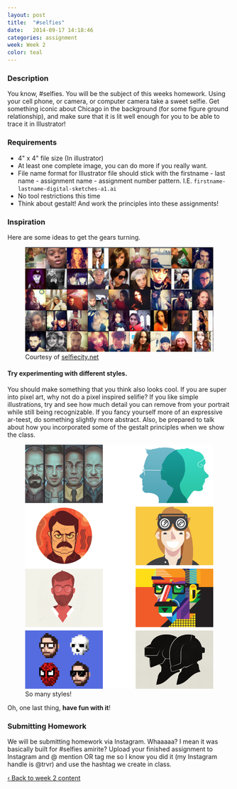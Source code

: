 ```yaml
---
layout: post
title:  "#selfies"
date:   2014-09-17 14:18:46
categories: assignment
week: Week 2
color: teal
---
```


### Description
You know, #selfies. You will be the subject of this weeks homework. Using your cell phone, or camera, or computer camera take a sweet selfie. Get something iconic about Chicago in the background (for some figure ground relationship), and make sure that it is lit well enough for you to be able to trace it in Illustrator!

### Requirements
- 4" x 4" file size (In illustrator)
- At least one complete image, you can do more if you really want.
- File name format for Illustrator file should stick with the firstname - last name - assignment name - assignment number pattern. I.E. `firstname-lastname-digital-sketches-a1.ai`
- No tool restrictions this time
- Think about gestalt! And work the principles into these assignments!

### Inspiration
Here are some ideas to get the gears turning.

<figure>
  <img src="/images/week2/selfies.jpg" alt="">
  <figcaption>Courtesy of <a href="http://selfiecity.net">selfiecity.net</a></figcaption>
</figure>


#### Try experimenting with different styles.
You should make something that you think also looks cool. If you are super into pixel art, why not do a pixel inspired selifie? If you like simple illustrations, try and see how much detail you can remove from your portrait while still being recognizable. If you fancy yourself more of an expressive ar-teest, do something slightly more abstract. Also, be prepared to talk about how you incorporated some of the gestalt principles when we show the class.

<figure>
  <img src="/images/week2/selfie-inspiration.png" alt="">
  <figcaption>So many styles!</figcaption>
</figure>

Oh, one last thing, **have fun with it**!

### Submitting Homework
We will be submitting homework via Instagram. Whaaaaa? I mean it was basically built for #selfies amirite? Upload your finished assignment to Instagram and @ mention OR tag me so I know you did it (my Instagram handle is @trvr) and use the hashtag we create in class.

<a href="/week/week-02/"> ‹ Back to week 2 content</a>

